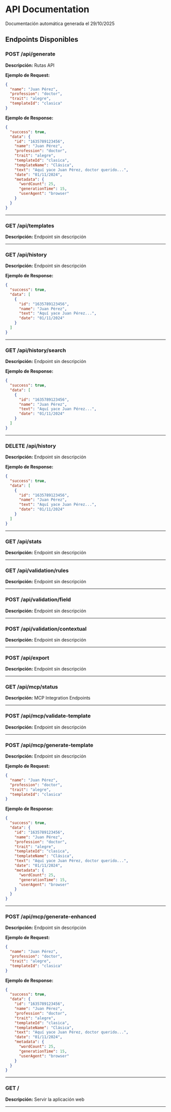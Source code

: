 # API Documentation

Documentación automática generada el 29/10/2025

## Endpoints Disponibles

### POST /api/generate

**Descripción:** Rutas API

**Ejemplo de Request:**
```json
{
  "name": "Juan Pérez",
  "profession": "doctor",
  "trait": "alegre",
  "templateId": "clasica"
}
```

**Ejemplo de Response:**
```json
{
  "success": true,
  "data": {
    "id": "1635789123456",
    "name": "Juan Pérez",
    "profession": "doctor",
    "trait": "alegre",
    "templateId": "clasica",
    "templateName": "Clásica",
    "text": "Aquí yace Juan Pérez, doctor querido...",
    "date": "01/11/2024",
    "metadata": {
      "wordCount": 25,
      "generationTime": 15,
      "userAgent": "browser"
    }
  }
}
```

---

### GET /api/templates

**Descripción:** Endpoint sin descripción

---

### GET /api/history

**Descripción:** Endpoint sin descripción

**Ejemplo de Response:**
```json
{
  "success": true,
  "data": [
    {
      "id": "1635789123456",
      "name": "Juan Pérez",
      "text": "Aquí yace Juan Pérez...",
      "date": "01/11/2024"
    }
  ]
}
```

---

### GET /api/history/search

**Descripción:** Endpoint sin descripción

**Ejemplo de Response:**
```json
{
  "success": true,
  "data": [
    {
      "id": "1635789123456",
      "name": "Juan Pérez",
      "text": "Aquí yace Juan Pérez...",
      "date": "01/11/2024"
    }
  ]
}
```

---

### DELETE /api/history

**Descripción:** Endpoint sin descripción

**Ejemplo de Response:**
```json
{
  "success": true,
  "data": [
    {
      "id": "1635789123456",
      "name": "Juan Pérez",
      "text": "Aquí yace Juan Pérez...",
      "date": "01/11/2024"
    }
  ]
}
```

---

### GET /api/stats

**Descripción:** Endpoint sin descripción

---

### GET /api/validation/rules

**Descripción:** Endpoint sin descripción

---

### POST /api/validation/field

**Descripción:** Endpoint sin descripción

---

### POST /api/validation/contextual

**Descripción:** Endpoint sin descripción

---

### POST /api/export

**Descripción:** Endpoint sin descripción

---

### GET /api/mcp/status

**Descripción:** MCP Integration Endpoints

---

### POST /api/mcp/validate-template

**Descripción:** Endpoint sin descripción

---

### POST /api/mcp/generate-template

**Descripción:** Endpoint sin descripción

**Ejemplo de Request:**
```json
{
  "name": "Juan Pérez",
  "profession": "doctor",
  "trait": "alegre",
  "templateId": "clasica"
}
```

**Ejemplo de Response:**
```json
{
  "success": true,
  "data": {
    "id": "1635789123456",
    "name": "Juan Pérez",
    "profession": "doctor",
    "trait": "alegre",
    "templateId": "clasica",
    "templateName": "Clásica",
    "text": "Aquí yace Juan Pérez, doctor querido...",
    "date": "01/11/2024",
    "metadata": {
      "wordCount": 25,
      "generationTime": 15,
      "userAgent": "browser"
    }
  }
}
```

---

### POST /api/mcp/generate-enhanced

**Descripción:** Endpoint sin descripción

**Ejemplo de Request:**
```json
{
  "name": "Juan Pérez",
  "profession": "doctor",
  "trait": "alegre",
  "templateId": "clasica"
}
```

**Ejemplo de Response:**
```json
{
  "success": true,
  "data": {
    "id": "1635789123456",
    "name": "Juan Pérez",
    "profession": "doctor",
    "trait": "alegre",
    "templateId": "clasica",
    "templateName": "Clásica",
    "text": "Aquí yace Juan Pérez, doctor querido...",
    "date": "01/11/2024",
    "metadata": {
      "wordCount": 25,
      "generationTime": 15,
      "userAgent": "browser"
    }
  }
}
```

---

### GET /

**Descripción:** Servir la aplicación web

---


